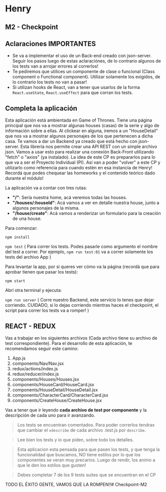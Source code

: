 # Henry

## M2 - Checkpoint

## Aclaraciones IMPORTANTES

* Se va a implementar el uso de un Back-end creado con json-server. Seguir los pasos luego de estas aclaraciónes, de lo contrario algunos de los tests van a arrojar errores al correrlos!
* Te pediremos que utilices un componente de clase o funcional (Class component o Functional component).   Utilizar solamente los exigidos, de lo contrario los tests no van a pasar!
* Si utilizan hooks de React, van a tener que usarlos de la forma `React.useState`, `React.useEffect` para que corran los tests.

## Completa la aplicación

Esta aplicación está ambientada en Game of Thrones. Tiene una página principal que nos va a mostrar algunas houses (casas) de la serie y algo de información sobre a ellas. Al clickear en alguna, iremos a un "HouseDetail" que nos va a mostrar algunos personajes de los que pertenecen a dicha casa.
Te vamos a dar un Backend ya creado que está hecho con json-server. Esta librería nos permite crear una API REST con un simple archivo json. Vamos a usar esto para realizar una conexión Back-Front utilizando "fetch" o "axios" (ya instalado).
La idea de este CP es prepararlos para lo que va a ser el Proyecto Individual (PI). Así van a poder "volver" a este CP y utilizarlo como referencia para cuando estén en esa instancia de Henry!
Recordá que podes chequear las homeworks y el contenido teórico dado durante el módulo!

La aplicación va a contar con tres rutas:

 - **"/"**: Sería nuestra home, acá veremos todas las houses.
 - **"/houses/:houseId"**: Acá vamos a ver en detalle nuestra house, junto a algunos personajes de la misma.
 - **"/house/create"**: Acá vamos a renderizar un formulario para la creación de una house.

Para comenzar:

`npm install`

`npm test` ( Para correr los tests. Podes pasarle como argumento el nombre del test a correr. Por ejemplo, `npm run test:01` va a correr solamente los tests del archivo App )

Para levantar la app, por si queres ver cómo va la página (recordá que para aprobar tienen que pasar los tests):

`npm start`

Abrí otra terminal y ejecuta:

`npm run server` ( Corre nuestro Backend, este servicio lo tenes que dejar corriendo. CUIDADO, si lo dejas corriendo mientras haces el checkpoint, el script para correr los tests va a romper! )
## REACT - REDUX

Vas a trabajar en los siguientes archivos (Cada archivo tiene su archivo de test correspondiente). Para el desarrollo de esta aplicación, te recomendamos seguir este camino:

1. App.js
2. components/Nav/Nav.jsx
3. redux/actions/index.js
4. redux/reducer/index.js
5. components/Houses/Houses.jsx
6. components/HouseCard/HouseCard.jsx
7. components/HouseDetail/HouseDetail.jsx
8. components/CharacterCard/CharacterCard.jsx
9. components/CreateHouse/CreateHouse.jsx

Vas a tener que ir leyendo **cada archivo de test por componente** y la descripción de cada uno para ir avanzando.

>Los tests se encuentran comentados. Para poder correrlos tendras que cambiar el `xdescribe` de cada archivo .test.js por `describe`.

>Lee bien los tests y lo que piden, sobre todo los detalles.


>Esta aplicacion esta pensada para que pasen los tests, y que tenga la funcionalidad que buscamos, NO tiene estilos por lo que los componentes se veran muy precarios. Luego de rendir, los animo a que le den los estilos que gusten!

>Debes completar 7 de los 9 tests suites que se encuentran en el CP

TODO EL ÉXITO GENTE, VAMOS QUE LA ROMPEN!!#   C h e c k p o i n t - M 2  
 